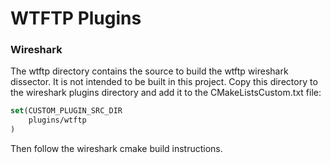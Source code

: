 # WTFTP Plugins

### Wireshark
The wtftp directory contains the source to build the wtftp wireshark dissector. It is not intended to be built in this project. Copy this directory to the wireshark plugins directory and add it to the CMakeListsCustom.txt file:

```cmake
set(CUSTOM_PLUGIN_SRC_DIR
	plugins/wtftp
)
```

Then follow the wireshark cmake build instructions.